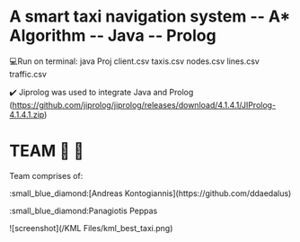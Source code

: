 # A smart taxi navigation system -- A* Algorithm -- Java -- Prolog
:computer:Run on terminal:
java Proj client.csv taxis.csv nodes.csv lines.csv traffic.csv

:heavy_check_mark: Jiprolog was used to integrate Java and Prolog (https://github.com/jiprolog/jiprolog/releases/download/4.1.4.1/JIProlog-4.1.4.1.zip)


# TEAM :oncoming_taxi: :oncoming_taxi:
Team comprises of: 
 <p>:small_blue_diamond:[Andreas Kontogiannis](https://github.com/ddaedalus)   
 <p>:small_blue_diamond:Panagiotis Peppas   

![screenshot](/KML Files/kml_best_taxi.png)
 

